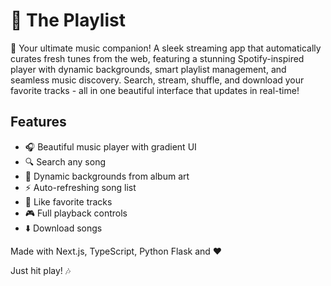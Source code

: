 # 🎵 The Playlist

🎵 Your ultimate music companion! A sleek streaming app that automatically curates fresh tunes from the web, featuring a stunning Spotify-inspired player with dynamic backgrounds, smart playlist management, and seamless music discovery. Search, stream, shuffle, and download your favorite tracks - all in one beautiful interface that updates in real-time!

## Features

- 🎧 Beautiful music player with gradient UI
- 🔍 Search any song
- 🎨 Dynamic backgrounds from album art
- ⚡ Auto-refreshing song list
- 💝 Like favorite tracks
- 🎮 Full playback controls
- ⬇️ Download songs

Made with Next.js, TypeScript, Python Flask and ❤️

Just hit play! 🎶
